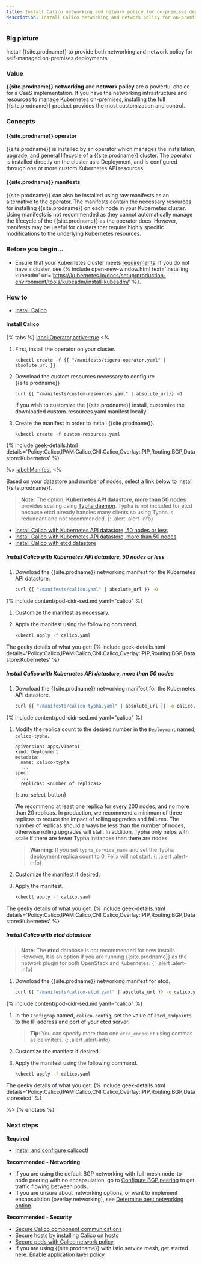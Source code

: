 ```yaml
---
title: Install Calico networking and network policy for on-premises deployments
description: Install Calico networking and network policy for on-premises deployments.
---
```


### Big picture

Install {{site.prodname}} to provide both networking and network policy for self-managed on-premises deployments.

### Value

**{{site.prodname}} networking** and **network policy** are a powerful choice for a CaaS implementation. If you have the networking infrastructure and resources to manage Kubernetes on-premises, installing the full {{site.prodname}} product provides the most customization and control.

### Concepts

#### {{site.prodname}} operator

{{site.prodname}} is installed by an operator which manages the installation, upgrade, and general lifecycle of a {{site.prodname}} cluster. The operator is
installed directly on the cluster as a Deployment, and is configured through one or more custom Kubernetes API resources.

#### {{site.prodname}} manifests

{{site.prodname}} can also be installed using raw manifests as an alternative to the operator. The manifests contain the necessary resources for installing {{site.prodname}} on each node in your Kubernetes cluster. Using manifests is not recommended as they cannot automatically manage the lifecycle of the {{site.prodname}} as the operator does. However, manifests may be useful for clusters that require highly specific modifications to the underlying Kubernetes resources.

### Before you begin...

- Ensure that your Kubernetes cluster meets [requirements]({{site.baseurl}}/getting-started/kubernetes/requirements).
  If you do not have a cluster, see {% include open-new-window.html text='Installing kubeadm' url='https://kubernetes.io/docs/setup/production-environment/tools/kubeadm/install-kubeadm/' %}.

### How to

- [Install Calico](#install-calico)

#### Install Calico

{% tabs %}
  <label:Operator,active:true>
<%

1. First, install the operator on your cluster.

   ```
   kubectl create -f {{ "/manifests/tigera-operator.yaml" | absolute_url }}
   ```

1. Download the custom resources necessary to configure {{site.prodname}}

   ```
   curl {{ "/manifests/custom-resources.yaml" | absolute_url}} -O
   ```
   
   If you wish to customize the {{site.prodname}} install, customize the downloaded custom-resources.yaml manifest locally.

1. Create the manifest in order to install {{site.prodname}}.
   
   ```
   kubectl create -f custom-resources.yaml
   ```

{% include geek-details.html details='Policy:Calico,IPAM:Calico,CNI:Calico,Overlay:IPIP,Routing:BGP,Datastore:Kubernetes' %}

%>
  <label:Manifest>
<%

Based on your datastore and number of nodes, select a link below to install {{site.prodname}}.

>**Note**: The option, **Kubernetes API datastore, more than 50 nodes** provides scaling using [Typha daemon]({{site.baseurl}}/reference/typha/). Typha is not included for etcd because etcd already handles many clients so using Typha is redundant and not recommended.
{: .alert .alert-info}

- [Install Calico with Kubernetes API datastore, 50 nodes or less](#install-calico-with-kubernetes-api-datastore-50-nodes-or-less)
- [Install Calico with Kubernetes API datastore, more than 50 nodes](#install-calico-with-kubernetes-api-datastore-more-than-50-nodes)
- [Install Calico with etcd datastore](#install-calico-with-etcd-datastore)

##### Install Calico with Kubernetes API datastore, 50 nodes or less

1. Download the {{site.prodname}} networking manifest for the Kubernetes API datastore.

   ```bash
   curl {{ "/manifests/calico.yaml" | absolute_url }} -O
   ```
{% include content/pod-cidr-sed.md yaml="calico" %}
1. Customize the manifest as necessary.
1. Apply the manifest using the following command.

   ```bash
   kubectl apply -f calico.yaml
   ```

The geeky details of what you get:
{% include geek-details.html details='Policy:Calico,IPAM:Calico,CNI:Calico,Overlay:IPIP,Routing:BGP,Datastore:Kubernetes' %}

##### Install Calico with Kubernetes API datastore, more than 50 nodes

1. Download the {{site.prodname}} networking manifest for the Kubernetes API datastore.

   ```bash
   curl {{ "/manifests/calico-typha.yaml" | absolute_url }} -o calico.yaml
   ```
{% include content/pod-cidr-sed.md yaml="calico" %}
1. Modify the replica count to the desired number in the `Deployment` named, `calico-typha`.

   ```
   apiVersion: apps/v1beta1
   kind: Deployment
   metadata:
     name: calico-typha
     ...
   spec:
     ...
     replicas: <number of replicas>
    ```
    {: .no-select-button}

    We recommend at least one replica for every 200 nodes, and no more than
    20 replicas. In production, we recommend a minimum of three replicas to reduce
    the impact of rolling upgrades and failures. The number of replicas should
    always be less than the number of nodes, otherwise rolling upgrades will stall.
    In addition, Typha only helps with scale if there are fewer Typha instances than
    there are nodes.

    >**Warning**: If you set `typha_service_name` and set the Typha deployment replica
    >count to 0, Felix will not start.
    {: .alert .alert-info}

1. Customize the manifest if desired.
1. Apply the manifest.

   ```bash
   kubectl apply -f calico.yaml
   ```

The geeky details of what you get:
{% include geek-details.html details='Policy:Calico,IPAM:Calico,CNI:Calico,Overlay:IPIP,Routing:BGP,Datastore:Kubernetes' %}

##### Install Calico with etcd datastore

>**Note**: The **etcd** database is not recommended for new installs. However, it is an option if you are running {{site.prodname}} as the network plugin for both OpenStack and Kubernetes.
{: .alert .alert-info}

1. Download the {{site.prodname}} networking manifest for etcd.

   ```bash
   curl {{ "/manifests/calico-etcd.yaml" | absolute_url }} -o calico.yaml
   ```
{% include content/pod-cidr-sed.md yaml="calico" %}
1. In the `ConfigMap` named, `calico-config`, set the value of `etcd_endpoints` to the IP address and port of your etcd server.
    > **Tip**: You can specify more than one `etcd_endpoint` using commas as delimiters.
   {: .alert .alert-info}
1. Customize the manifest if desired.
1. Apply the manifest using the following command.

   ```bash
   kubectl apply -f calico.yaml
   ```

The geeky details of what you get:
{% include geek-details.html details='Policy:Calico,IPAM:Calico,CNI:Calico,Overlay:IPIP,Routing:BGP,Datastore:etcd' %}

%>
{% endtabs %}

### Next steps

**Required**

- [Install and configure calicoctl]({{site.baseurl}}/maintenance/clis/calicoctl/install)

**Recommended - Networking**

- If you are using the default BGP networking with full-mesh node-to-node peering with no encapsulation, go to [Configure BGP peering]({{site.baseurl}}/networking/bgp) to get traffic flowing between pods.
- If you are unsure about networking options, or want to implement encapsulation (overlay networking), see [Determine best networking option]({{site.baseurl}}/networking/determine-best-networking).

**Recommended - Security**

- [Secure Calico component communications]({{site.baseurl}}/security/comms/crypto-auth)
- [Secure hosts by installing Calico on hosts]({{site.baseurl}}/getting-started/bare-metal/about)
- [Secure pods with Calico network policy]({{site.baseurl}}/security/calico-network-policy)
- If you are using {{site.prodname}} with Istio service mesh, get started here: [Enable application layer policy]({{site.baseurl}}/security/app-layer-policy)
